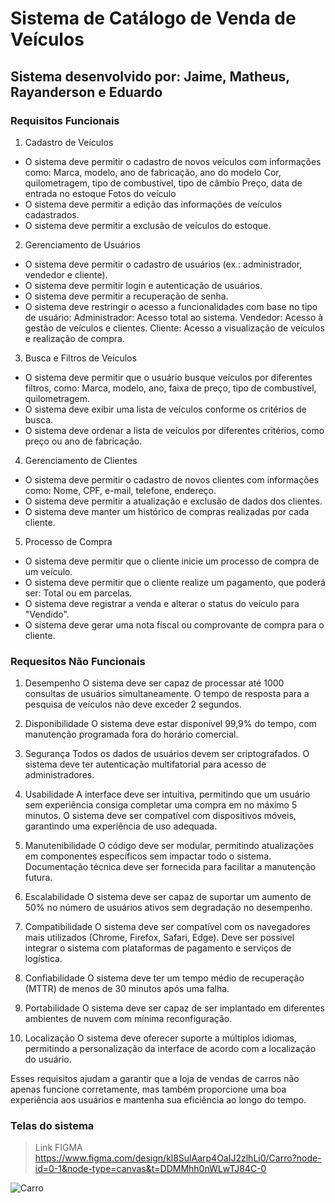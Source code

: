 # Sistema de Catálogo de Venda de Veículos

## Sistema desenvolvido por: Jaime, Matheus, Rayanderson e Eduardo

### Requisitos Funcionais

1. Cadastro de Veículos

* O sistema deve permitir o cadastro de novos veículos com informações como:
Marca, modelo, ano de fabricação, ano do modelo
Cor, quilometragem, tipo de combustível, tipo de câmbio
Preço, data de entrada no estoque
Fotos do veículo
* O sistema deve permitir a edição das informações de veículos cadastrados.
* O sistema deve permitir a exclusão de veículos do estoque.

2. Gerenciamento de Usuários

* O sistema deve permitir o cadastro de usuários (ex.: administrador, vendedor e cliente).
* O sistema deve permitir login e autenticação de usuários.
* O sistema deve permitir a recuperação de senha.
* O sistema deve restringir o acesso a funcionalidades com base no tipo de usuário:
Administrador: Acesso total ao sistema.
Vendedor: Acesso à gestão de veículos e clientes.
Cliente: Acesso a visualização de veículos e realização de compra.

3. Busca e Filtros de Veículos

* O sistema deve permitir que o usuário busque veículos por diferentes filtros, como:
Marca, modelo, ano, faixa de preço, tipo de combustível, quilometragem.
* O sistema deve exibir uma lista de veículos conforme os critérios de busca.
* O sistema deve ordenar a lista de veículos por diferentes critérios, como preço ou ano de fabricação.

4. Gerenciamento de Clientes
 
* O sistema deve permitir o cadastro de novos clientes com informações como:
Nome, CPF, e-mail, telefone, endereço.
* O sistema deve permitir a atualização e exclusão de dados dos clientes.
* O sistema deve manter um histórico de compras realizadas por cada cliente.
 
5. Processo de Compra
* O sistema deve permitir que o cliente inicie um processo de compra de um veículo.
* O sistema deve permitir que o cliente realize um pagamento, que poderá ser:
Total ou em parcelas.
* O sistema deve registrar a venda e alterar o status do veículo para "Vendido".
* O sistema deve gerar uma nota fiscal ou comprovante de compra para o cliente.

### Requesitos Não Funcionais

1. Desempenho
O sistema deve ser capaz de processar até 1000 consultas de usuários simultaneamente.
O tempo de resposta para a pesquisa de veículos não deve exceder 2 segundos.

2. Disponibilidade
O sistema deve estar disponível 99,9% do tempo, com manutenção programada fora do horário comercial.

3. Segurança
Todos os dados de usuários devem ser criptografados.
O sistema deve ter autenticação multifatorial para acesso de administradores.

4. Usabilidade
A interface deve ser intuitiva, permitindo que um usuário sem experiência consiga completar uma compra em no máximo 5 minutos.
O sistema deve ser compatível com dispositivos móveis, garantindo uma experiência de uso adequada.

5. Manutenibilidade
O código deve ser modular, permitindo atualizações em componentes específicos sem impactar todo o sistema.
Documentação técnica deve ser fornecida para facilitar a manutenção futura.

6. Escalabilidade
O sistema deve ser capaz de suportar um aumento de 50% no número de usuários ativos sem degradação no desempenho.

7. Compatibilidade
O sistema deve ser compatível com os navegadores mais utilizados (Chrome, Firefox, Safari, Edge).
Deve ser possível integrar o sistema com plataformas de pagamento e serviços de logística.

8. Confiabilidade
O sistema deve ter um tempo médio de recuperação (MTTR) de menos de 30 minutos após uma falha.

9. Portabilidade
O sistema deve ser capaz de ser implantado em diferentes ambientes de nuvem com mínima reconfiguração.

10. Localização
O sistema deve oferecer suporte a múltiplos idiomas, permitindo a personalização da interface de acordo com a localização do usuário.

Esses requisitos ajudam a garantir que a loja de vendas de carros não apenas funcione corretamente, mas também proporcione uma boa experiência aos usuários e mantenha sua eficiência ao longo do tempo.


### Telas do sistema

> Link FIGMA https://www.figma.com/design/kl8SulAarp4OaIJ2zlhLi0/Carro?node-id=0-1&node-type=canvas&t=DDMMhh0nWLwTJ84C-0

![Carro](https://github.com/user-attachments/assets/aaf23b47-74d5-4aa6-88e9-09d48775be9d)
